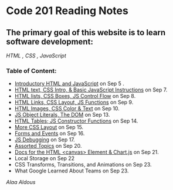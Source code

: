 
# Code 201 Reading Notes


## The primary goal of this website is to learn software development:
*HTML , CSS , JavaScript*

### Table of Content:

* [Introductory HTML and JavaScript](https://alaanaldous.github.io/201reading-notes/read01) on Sep 5 .
* [HTML text, CSS Intro, & Basic JavaScript Instructions](https://alaanaldous.github.io/201reading-notes/class-02) on Sep 7.
* [HTML lists, CSS Boxes, JS Control Flow](https://alaanaldous.github.io/201reading-notes/read03/read-03) on Sep 8. 
* [HTML Links, CSS Layout, JS Functions](https://alaanaldous.github.io/201reading-notes/read-04/read-04) on Sep 9. 
* [HTML Images, CSS Color & Text](https://alaanaldous.github.io/201reading-notes/read-05/read-05)  on Sep 10. 
* [JS Object Literals, The DOM](https://alaanaldous.github.io/201reading-notes/read-06/) on Sep 13. 
* [HTML Tables; JS Constructor Functions](https://alaanaldous.github.io/201reading-notes/read-07/) on Sep 14. 
* [More CSS Layout](https://alaanaldous.github.io/201reading-notes/read-08/)  on Sep 15. 
* [Forms and Events](https://alaanaldous.github.io/201reading-notes/read-09/)  on Sep 16. 
* [JS Debugging](https://alaanaldous.github.io/201reading-notes/read-10/)  on Sep 17. 
* [Assorted Topics](https://alaanaldous.github.io/201reading-notes/read-11/)  on Sep 20. 
* [Docs for the HTML \<canvas> Element & Chart.js](https://alaanaldous.github.io/201reading-notes/read-12/) on Sep 21. 
* Local Storage on Sep 22 
* CSS Transforms, Transitions, and Animations on Sep 23.  
* What Google Learned About Teams on Sep 23. 

*Alaa Aldous*